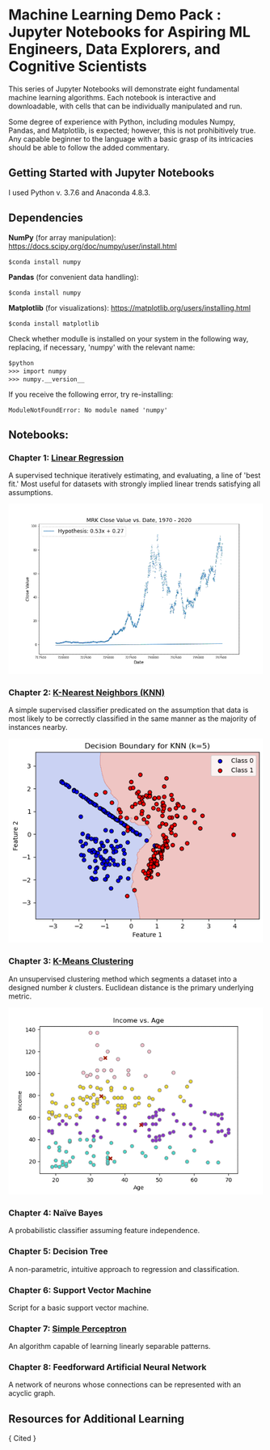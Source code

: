 # Machine Learning Demo Pack : Jupyter Notebooks for Aspiring ML Engineers, Data Explorers, and Cognitive Scientists

This series of Jupyter Notebooks will demonstrate eight fundamental machine learning algorithms. Each notebook is interactive and downloadable, with cells that can be individually manipulated and run.

Some degree of experience with Python, including modules Numpy, Pandas, and Matplotlib, is expected; however, this is not prohibitively true. Any capable beginner to the language with a basic grasp of its intricacies should be able to follow the added commentary. 

## Getting Started with Jupyter Notebooks
I used Python v. 3.7.6 and Anaconda 4.8.3. 

## Dependencies

**NumPy** (for array manipulation): https://docs.scipy.org/doc/numpy/user/install.html
```
$conda install numpy
```
**Pandas** (for convenient data handling): 
```
$conda install numpy
```
**Matplotlib** (for visualizations): 
https://matplotlib.org/users/installing.html
```
$conda install matplotlib
```
Check whether modulle is installed on your system in the following way, replacing, if necessary, 'numpy' with the relevant name: 
```
$python
>>> import numpy 
>>> numpy.__version__
```
If you receive the following error, try re-installing:
```
ModuleNotFoundError: No module named 'numpy'
```

## Notebooks:

### Chapter 1: [Linear Regression](Linear_regression.ipynb)
A supervised technique iteratively estimating, and evaluating, a line of 'best fit.' Most useful for datasets with strongly implied linear trends satisfying all assumptions. 

![Linear_Regression](/images/Linear_regression_gif.gif)

### Chapter 2: [K-Nearest Neighbors (KNN)](KNN.ipynb)
A simple supervised classifier predicated on the assumption that data is most likely to be correctly classified in the same manner as the majority of instances nearby. 

![KNN](/images/KNN_output.png)

### Chapter 3: [K-Means Clustering](k_means.ipynb)
An unsupervised clustering method which segments a dataset into a designed number *k* clusters. Euclidean distance is the primary underlying metric. 

![K Means Clustering](/images/Clustering_gif.gif)

### Chapter 4: Naïve Bayes
A probabilistic classifier assuming feature independence. 

### Chapter 5: Decision Tree
A non-parametric, intuitive approach to regression and classification. 

### Chapter 6: Support Vector Machine
Script for a basic support vector machine. 

### Chapter 7: [Simple Perceptron](Simple_perceptron.ipynb)
An algorithm capable of learning linearly separable patterns.   

### Chapter 8: Feedforward Artificial Neural Network
A network of neurons whose connections can be represented with an acyclic graph. 

## Resources for Additional Learning
{ Cited }